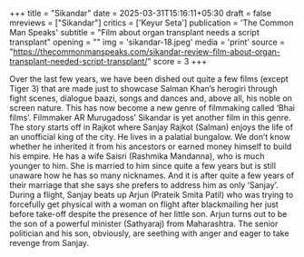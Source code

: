 +++
title = "Sikandar"
date = 2025-03-31T15:16:11+05:30
draft = false
mreviews = ["Sikandar"]
critics = ['Keyur Seta']
publication = 'The Common Man Speaks'
subtitle = "Film about organ transplant needs a script transplant"
opening = ""
img = 'sikandar-18.jpeg'
media = 'print'
source = "https://thecommonmanspeaks.com/sikandar-review-film-about-organ-transplant-needed-script-transplant/"
score = 3
+++

Over the last few years, we have been dished out quite a few films (except Tiger 3) that are made just to showcase Salman Khan’s herogiri through fight scenes, dialogue baazi, songs and dances and, above all, his noble on screen nature. This has now become a new genre of filmmaking called ‘Bhai films’. Filmmaker AR Murugadoss’ Sikandar is yet another film in this genre. The story starts off in Rajkot where Sanjay Rajkot (Salman) enjoys the life of an unofficial king of the city. He lives in a palatial bungalow. We don’t know whether he inherited it from his ancestors or earned money himself to build his empire. He has a wife Saisri (Rashmika Mandanna), who is much younger to him. She is married to him since quite a few years but is still unaware how he has so many nicknames. And it is after quite a few years of their marriage that she says she prefers to address him as only ‘Sanjay’. During a flight, Sanjay beats up Arjun (Prateik Smita Patil) who was trying to forcefully get physical with a woman on flight after blackmailing her just before take-off despite the presence of her little son. Arjun turns out to be the son of a powerful minister (Sathyaraj) from Maharashtra. The senior politician and his son, obviously, are seething with anger and eager to take revenge from Sanjay.
